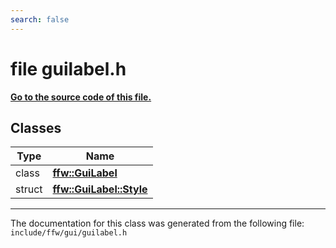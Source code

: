```yaml
---
search: false
---
```


# file guilabel.h

**[Go to the source code of this file.](guilabel_8h_source.md)**
## Classes

|Type|Name|
|-----|-----|
|class|[**ffw::GuiLabel**](classffw_1_1_gui_label.md)|
|struct|[**ffw::GuiLabel::Style**](structffw_1_1_gui_label_1_1_style.md)|




----------------------------------------
The documentation for this class was generated from the following file: `include/ffw/gui/guilabel.h`
